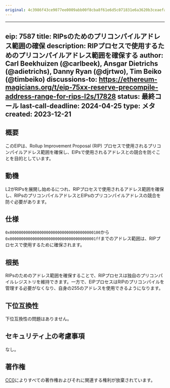 ```yaml
---
original: 4c3986f43ce9077ee0009abb00f8cba8f61e6d5c071831e6a3620b3ceaefae09
---
```


---
eip: 7587
title: RIPsのためのプリコンパイルアドレス範囲の確保
description: RIPプロセスで使用するためのプリコンパイルアドレス範囲を確保する
author: Carl Beekhuizen (@carlbeek), Ansgar Dietrichs (@adietrichs), Danny Ryan (@djrtwo), Tim Beiko (@timbeiko)
discussions-to: https://ethereum-magicians.org/t/eip-75xx-reserve-precompile-address-range-for-rips-l2s/17828
status: 最終コール
last-call-deadline: 2024-04-25
type: メタ
created: 2023-12-21
---

## 概要

このEIPは、Rollup Improvement Proposal (RIP) プロセスで使用されるプリコンパイルアドレス範囲を確保し、EIPsで使用されるアドレスとの競合を防ぐことを目的としています。

## 動機

L2がRIPsを展開し始めるにつれ、RIPプロセスで使用されるアドレス範囲を確保し、RIPsのプリコンパイルアドレスとEIPsのプリコンパイルアドレスの競合を防ぐ必要があります。

## 仕様

`0x0000000000000000000000000000000000000100`から`0x00000000000000000000000000000000000001ff`までのアドレス範囲は、RIPプロセスで使用するために確保されます。

## 根拠

RIPsのためのアドレス範囲を確保することで、RIPプロセスは独自のプリコンパイルレジストリを維持できます。一方で、EIPプロセスはRIPのプリコンパイルを管理する必要がなくなり、自身の255のアドレスを使用できるようになります。

## 下位互換性

下位互換性の問題はありません。

## セキュリティ上の考慮事項

なし。

## 著作権

[CC0](../LICENSE.md)によりすべての著作権およびそれに関連する権利が放棄されています。